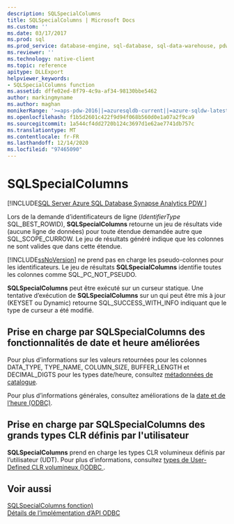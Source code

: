 ```yaml
---
description: SQLSpecialColumns
title: SQLSpecialColumns | Microsoft Docs
ms.custom: ''
ms.date: 03/17/2017
ms.prod: sql
ms.prod_service: database-engine, sql-database, sql-data-warehouse, pdw
ms.reviewer: ''
ms.technology: native-client
ms.topic: reference
apitype: DLLExport
helpviewer_keywords:
- SQLSpecialColumns function
ms.assetid: dffe02ed-8f79-4c9a-af34-98130bbe5462
author: markingmyname
ms.author: maghan
monikerRange: '>=aps-pdw-2016||=azuresqldb-current||=azure-sqldw-latest||>=sql-server-2016||>=sql-server-linux-2017||=azuresqldb-mi-current'
ms.openlocfilehash: f1b5d2601c422f9d94f068b560d0e1a07a2f9ca9
ms.sourcegitcommit: 1a544cf4dd2720b124c3697d1e62ae7741db757c
ms.translationtype: MT
ms.contentlocale: fr-FR
ms.lasthandoff: 12/14/2020
ms.locfileid: "97465090"
---
```

# <a name="sqlspecialcolumns"></a>SQLSpecialColumns
[!INCLUDE[SQL Server Azure SQL Database Synapse Analytics PDW ](../../includes/applies-to-version/sql-asdb-asdbmi-asa-pdw.md)]

  Lors de la demande d’identificateurs de ligne (*IdentifierType* SQL_BEST_ROWID), **SQLSpecialColumns** retourne un jeu de résultats vide (aucune ligne de données) pour toute étendue demandée autre que SQL_SCOPE_CURROW. Le jeu de résultats généré indique que les colonnes ne sont valides que dans cette étendue.  
  
 [!INCLUDE[ssNoVersion](../../includes/ssnoversion-md.md)] ne prend pas en charge les pseudo-colonnes pour les identificateurs. Le jeu de résultats **SQLSpecialColumns** identifie toutes les colonnes comme SQL_PC_NOT_PSEUDO.  
  
 **SQLSpecialColumns** peut être exécuté sur un curseur statique. Une tentative d’exécution de **SQLSpecialColumns** sur un qui peut être mis à jour (KEYSET ou Dynamic) retourne SQL_SUCCESS_WITH_INFO indiquant que le type de curseur a été modifié.  
  
## <a name="sqlspecialcolumns-support-for-enhanced-date-and-time-features"></a>Prise en charge par SQLSpecialColumns des fonctionnalités de date et heure améliorées  
 Pour plus d’informations sur les valeurs retournées pour les colonnes DATA_TYPE, TYPE_NAME, COLUMN_SIZE, BUFFER_LENGTH et DECIMAL_DIGTS pour les types date/heure, consultez [métadonnées de catalogue](../../relational-databases/native-client-odbc-date-time/metadata-catalog.md).  
  
 Pour plus d’informations générales, consultez améliorations de la [date et de l’heure &#40;ODBC&#41;](../../relational-databases/native-client-odbc-date-time/date-and-time-improvements-odbc.md).  
  
## <a name="sqlspecialcolumns-support-for-large-clr-udts"></a>Prise en charge par SQLSpecialColumns des grands types CLR définis par l'utilisateur  
 **SQLSpecialColumns** prend en charge les types CLR volumineux définis par l’utilisateur (UDT). Pour plus d’informations, consultez [types de User-Defined CLR volumineux &#40;&#41;ODBC ](../../relational-databases/native-client/odbc/large-clr-user-defined-types-odbc.md).  
  
## <a name="see-also"></a>Voir aussi  
 [SQLSpecialColumns fonction)](../../odbc/reference/syntax/sqlspecialcolumns-function.md)   
 [Détails de l’implémentation d’API ODBC](../../relational-databases/native-client-odbc-api/odbc-api-implementation-details.md)  
  

